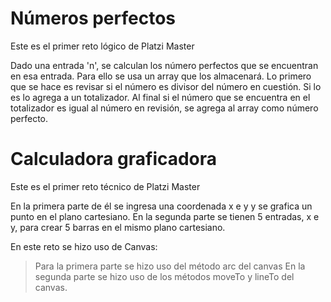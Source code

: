 # Números perfectos
Este es el primer reto lógico de Platzi Master

Dado una entrada 'n', se calculan los número perfectos que se encuentran en esa entrada. Para ello se usa un array que los almacenará.
Lo primero que se hace es revisar si el número es divisor del número en cuestión. Si lo es lo agrega a un totalizador. Al final si el
número que se encuentra en el totalizador es igual al número en revisión, se agrega al array como número perfecto.

# Calculadora graficadora
Este es el primer reto técnico de Platzi Master

En la primera parte de él se ingresa una coordenada x e y y se grafica un punto en el plano cartesiano.
En la segunda parte se tienen 5 entradas, x e y, para crear 5 barras en el mismo plano cartesiano.


En este reto se hizo uso de Canvas:

> Para la primera parte se hizo uso del método arc del canvas
> En la segunda parte se hizo uso de los métodos moveTo y lineTo del canvas.
